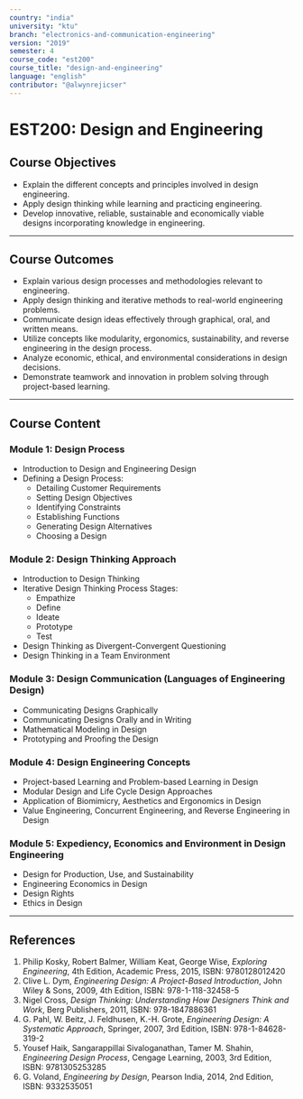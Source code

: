 ```yaml
---
country: "india"
university: "ktu"
branch: "electronics-and-communication-engineering"
version: "2019"
semester: 4
course_code: "est200"
course_title: "design-and-engineering"
language: "english"
contributor: "@alwynrejicser"
---
```


# EST200: Design and Engineering

## Course Objectives

- Explain the different concepts and principles involved in design engineering.
- Apply design thinking while learning and practicing engineering.
- Develop innovative, reliable, sustainable and economically viable designs incorporating knowledge in engineering.

---

## Course Outcomes

-  Explain various design processes and methodologies relevant to engineering.
-  Apply design thinking and iterative methods to real-world engineering problems.
-  Communicate design ideas effectively through graphical, oral, and written means.
-  Utilize concepts like modularity, ergonomics, sustainability, and reverse engineering in the design process.
-  Analyze economic, ethical, and environmental considerations in design decisions.
-  Demonstrate teamwork and innovation in problem solving through project-based learning.

---

## Course Content

### Module 1: Design Process

- Introduction to Design and Engineering Design  
- Defining a Design Process:  
  - Detailing Customer Requirements  
  - Setting Design Objectives  
  - Identifying Constraints  
  - Establishing Functions  
  - Generating Design Alternatives  
  - Choosing a Design  

### Module 2: Design Thinking Approach

- Introduction to Design Thinking  
- Iterative Design Thinking Process Stages:  
  - Empathize  
  - Define  
  - Ideate  
  - Prototype  
  - Test  
- Design Thinking as Divergent-Convergent Questioning  
- Design Thinking in a Team Environment  

### Module 3: Design Communication (Languages of Engineering Design)

- Communicating Designs Graphically  
- Communicating Designs Orally and in Writing  
- Mathematical Modeling in Design  
- Prototyping and Proofing the Design  

### Module 4: Design Engineering Concepts

- Project-based Learning and Problem-based Learning in Design  
- Modular Design and Life Cycle Design Approaches  
- Application of Biomimicry, Aesthetics and Ergonomics in Design  
- Value Engineering, Concurrent Engineering, and Reverse Engineering in Design  

### Module 5: Expediency, Economics and Environment in Design Engineering

- Design for Production, Use, and Sustainability  
- Engineering Economics in Design  
- Design Rights  
- Ethics in Design  

---

## References

1. Philip Kosky, Robert Balmer, William Keat, George Wise, *Exploring Engineering*, 4th Edition, Academic Press, 2015, ISBN: 9780128012420  
2. Clive L. Dym, *Engineering Design: A Project-Based Introduction*, John Wiley & Sons, 2009, 4th Edition, ISBN: 978-1-118-32458-5  
3. Nigel Cross, *Design Thinking: Understanding How Designers Think and Work*, Berg Publishers, 2011, ISBN: 978-1847886361  
4. G. Pahl, W. Beitz, J. Feldhusen, K.-H. Grote, *Engineering Design: A Systematic Approach*, Springer, 2007, 3rd Edition, ISBN: 978-1-84628-319-2  
5. Yousef Haik, Sangarappillai Sivaloganathan, Tamer M. Shahin, *Engineering Design Process*, Cengage Learning, 2003, 3rd Edition, ISBN: 9781305253285  
6. G. Voland, *Engineering by Design*, Pearson India, 2014, 2nd Edition, ISBN: 9332535051


